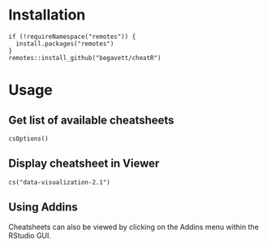 # Installation

```{r}
if (!requireNamespace("remotes")) {
  install.packages("remotes")
}
remotes::install_github("begavett/cheatR")
```

# Usage

## Get list of available cheatsheets

```{r}
csOptions()
```

## Display cheatsheet in Viewer

```{r}
cs("data-visualization-2.1")
```

## Using Addins

Cheatsheets can also be viewed by clicking on the Addins menu within the RStudio GUI.
